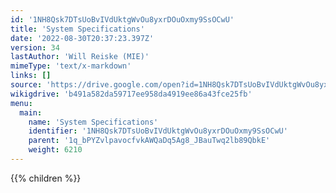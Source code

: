 ```yaml
---
id: '1NH8Qsk7DTsUoBvIVdUktgWvOu8yxrDOuOxmy9SsOCwU'
title: 'System Specifications'
date: '2022-08-30T20:37:23.397Z'
version: 34
lastAuthor: 'Will Reiske (MIE)'
mimeType: 'text/x-markdown'
links: []
source: 'https://drive.google.com/open?id=1NH8Qsk7DTsUoBvIVdUktgWvOu8yxrDOuOxmy9SsOCwU'
wikigdrive: 'b491a582da59717ee958da4919ee86a43fce25fb'
menu:
  main:
    name: 'System Specifications'
    identifier: '1NH8Qsk7DTsUoBvIVdUktgWvOu8yxrDOuOxmy9SsOCwU'
    parent: '1q_bPYZvlpavocfvkAWQaDq5Ag8_JBauTwq2lb89QbkE'
    weight: 6210
---
```

{{% children %}}
